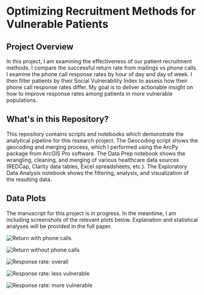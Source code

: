 # Optimizing Recruitment Methods for Vulnerable Patients

## Project Overview 
In this project, I am examining the effectiveness of our patient recruitment methods. I compare the successful return rate from mailings vs phone calls. I examine the phone call response rates by hour of day and day of week. I then filter patients by their Social Vulnerability Index to assess how their phone call response rates differ. My goal is to deliver actionable insight on how to improve response rates among patients in more vulnerable populations. 

 ## What's in this Repository? 
This repository contains scripts and notebooks which demonstrate the analytical pipeline for this research project. The Geocoding script shows the geocoding and merging process, which I performed using the ArcPy package from ArcGIS Pro software. The Data Prep notebook shows the wrangling, cleaning, and merging of various healthcare data sources (REDCap, Clarity data tables, Excel spreadsheets, etc.). The Exploratory Data Analysis notebook shows the filtering, analysis, and visualization of the resulting data. 

## Data Plots
The manuscript for this project is in progress. In the meantime, I am including screenshots of the relevant plots below. Explanation and statistical analyses will be provided in the full paper. 

![Return with phone calls](https://imgur.com/ZBjTxOX.png)

![Return without phone calls](https://imgur.com/02YS9nZ.png)

![Response rate: overall](https://imgur.com/nEIT5J0.png)

![Response rate: less vulnerable](https://imgur.com/IzGAYDz.png)

![Response rate: more vulnerable](https://imgur.com/2Y7xzi6.png)
